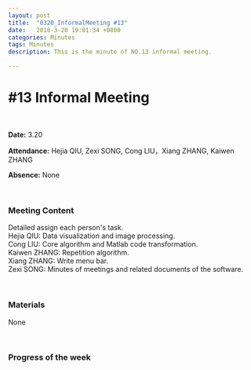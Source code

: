 ```yaml
---
layout: post
title:  "0320_InformalMeeting #13"
date:   2018-3-20 19:01:34 +0800
categories: Minutes
tags: Minutes
description: This is the minute of NO.13 informal meeting.

---
```




# #13 Informal Meeting #

<br>

**Date:** 3.20

**Attendance:** Hejia QIU, Zexi SONG, Cong LIU，Xiang ZHANG, Kaiwen ZHANG

**Absence:** None




<br>

### Meeting Content ###


Detailed assign each person's task.
<br>
Hejia QIU: Data visualization and image processing.
<br>
Cong LIU: Core algorithm and Matlab code transformation.
<br>
Kaiwen ZHANG: Repetition algorithm.
<br>
Xiang ZHANG: Write menu bar.
<br>
Zexi SONG: Minutes of meetings and related documents of the software.




<br>

### Materials ###
None

<br>

### Progress of the week ###
